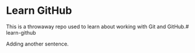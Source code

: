 # Learn GitHub

This is a throwaway repo used to learn about working with Git and GitHub.# learn-github

Adding another sentence.
